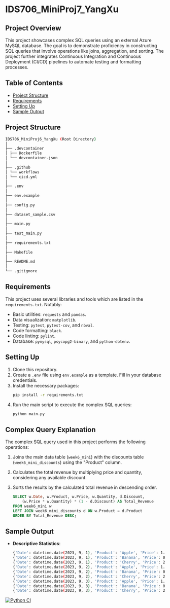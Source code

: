 # IDS706_MiniProj7_YangXu

## Project Overview

This project showcases complex SQL queries using an external Azure MySQL database. The goal is to demonstrate proficiency in constructing SQL queries that involve operations like joins, aggregation, and sorting. The project further integrates Continuous Integration and Continuous Deployment (CI/CD) pipelines to automate testing and formatting processes.

## Table of Contents

- [Project Structure](#project-structure)
- [Requirements](#requirements)
- [Setting Up](#setting-up)
- [Sample Output](#sample-output)

## Project Structure

```bash
IDS706_MiniProj6_YangXu (Root Directory)
│
├── .devcontainer
│ ├── Dockerfile
│ └── devcontainer.json
│
├── .github
│ └── workflows
│ └── cicd.yml
│
├── .env
│
├── env.example
│
├── config.py
│
├── dataset_sample.csv
│
├── main.py
│
├── test_main.py
│
├── requirements.txt
│
├── Makefile
│
├── README.md
│
└── .gitignore
```

## Requirements

This project uses several libraries and tools which are listed in the `requirements.txt`. Notably:

- Basic utilities: `requests` and `pandas`.
- Data visualization: `matplotlib`.
- Testing: `pytest`, `pytest-cov`, and `nbval`.
- Code formatting: `black`.
- Code linting: `pylint`.
- Database: `pymysql`, `psycopg2-binary`, and `python-dotenv`.

## Setting Up

1. Clone this repository.
2. Create a `.env` file using `env.example` as a template. Fill in your database credentials.
3. Install the necessary packages:
    ```bash
    pip install -r requirements.txt
    ```
4. Run the main script to execute the complex SQL queries:
    ```bash
    python main.py
    ```

## Complex Query Explanation

The complex SQL query used in this project performs the following operations:

1. Joins the main data table (`week6_mini`) with the discounts table (`week6_mini_discounts`) using the "Product" column.
2. Calculates the total revenue by multiplying price and quantity, considering any available discount.
3. Sorts the results by the calculated total revenue in descending order.

    ```sql
    SELECT w.Date, w.Product, w.Price, w.Quantity, d.Discount,
        (w.Price * w.Quantity) * (1 - d.Discount) AS Total_Revenue
    FROM week6_mini w
    LEFT JOIN week6_mini_discounts d ON w.Product = d.Product
    ORDER BY Total_Revenue DESC;
    ```

## Sample Output

- **Descriptive Statistics**:

    ```bash
    {'Date': datetime.date(2023, 9, 1), 'Product': 'Apple', 'Price': 1.2, 'Quantity': 50, 'Discount': None, 'Total_Revenue': None}
    {'Date': datetime.date(2023, 9, 1), 'Product': 'Banana', 'Price': 0.5, 'Quantity': 40, 'Discount': None, 'Total_Revenue': None}
    {'Date': datetime.date(2023, 9, 1), 'Product': 'Cherry', 'Price': 2.5, 'Quantity': 20, 'Discount': None, 'Total_Revenue': None}
    {'Date': datetime.date(2023, 9, 2), 'Product': 'Apple', 'Price': 1.3, 'Quantity': 45, 'Discount': None, 'Total_Revenue': None}
    {'Date': datetime.date(2023, 9, 2), 'Product': 'Banana', 'Price': 0.6, 'Quantity': 50, 'Discount': None, 'Total_Revenue': None}
    {'Date': datetime.date(2023, 9, 2), 'Product': 'Cherry', 'Price': 2.4, 'Quantity': 22, 'Discount': None, 'Total_Revenue': None}
    {'Date': datetime.date(2023, 9, 3), 'Product': 'Apple', 'Price': 1.1, 'Quantity': 55, 'Discount': None, 'Total_Revenue': None}
    {'Date': datetime.date(2023, 9, 3), 'Product': 'Banana', 'Price': 0.7, 'Quantity': 42, 'Discount': None, 'Total_Revenue': None}
    {'Date': datetime.date(2023, 9, 3), 'Product': 'Cherry', 'Price': 2.6, 'Quantity': 19, 'Discount': None, 'Total_Revenue': None}
    ```

[![Python CI](https://github.com/nogibjj/IDS706_MiniProj7_YangXu/actions/workflows/cicd.yml/badge.svg)](https://github.com/nogibjj/IDS706_MiniProj7_YangXu/actions/workflows/cicd.yml)
